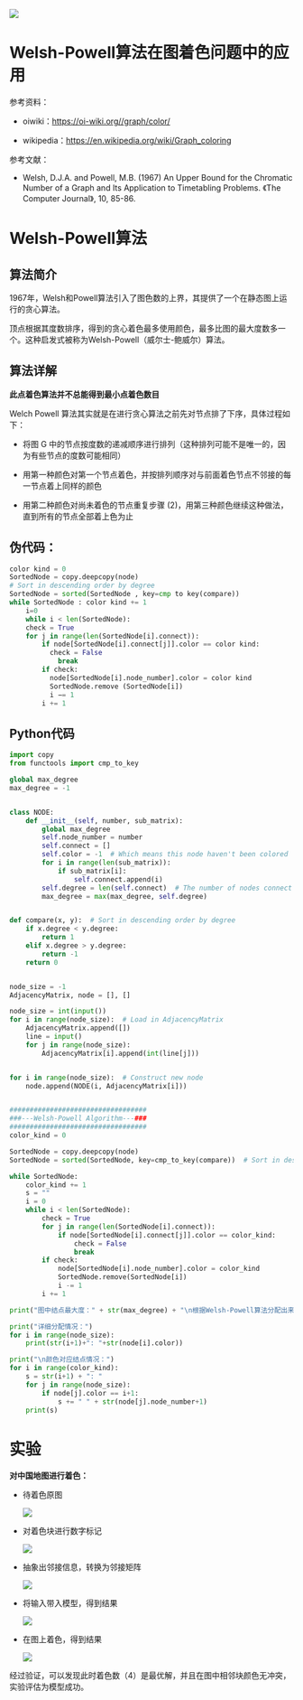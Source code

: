 ![](https://graphcoloring-1312128486.cos.ap-nanjing.myqcloud.com/Paper.jpg)

# Welsh-Powell算法在图着色问题中的应用

参考资料：

* oiwiki：https://oi-wiki.org//graph/color/

* wikipedia：https://en.wikipedia.org/wiki/Graph_coloring

参考文献：

* Welsh, D.J.A. and Powell, M.B. (1967) An Upper Bound for the Chromatic Number of a Graph and Its Application to Timetabling Problems. 《The Computer Journal》, 10, 85-86. 

<!--more-->

# Welsh-Powell算法

## 算法简介

1967年，Welsh和Powell算法引入了图色数的上界，其提供了一个在静态图上运行的贪心算法。

顶点根据其度数排序，得到的贪心着色最多使用颜色，最多比图的最大度数多一个。这种启发式被称为Welsh-Powell（威尔士-鲍威尔）算法。

## 算法详解

**此点着色算法并不总能得到最小点着色数目**

Welch Powell 算法其实就是在进行贪心算法之前先对节点排了下序，具体过程如下：

*  将图 G 中的节点按度数的递减顺序进行排列（这种排列可能不是唯一的，因为有些节点的度数可能相同）

*  用第一种颜色对第一个节点着色，并按排列顺序对与前面着色节点不邻接的每一节点着上同样的颜色

*  用第二种颜色对尚未着色的节点重复步骤 (2)，用第三种颜色继续这种做法，直到所有的节点全部着上色为止



## 伪代码：

```python
color kind = 0
SortedNode = copy.deepcopy(node)
# Sort in descending order by degree
SortedNode = sorted(SortedNode , key=cmp to key(compare))
while SortedNode : color kind += 1
	i=0
	while i < len(SortedNode):
    check = True
    for j in range(len(SortedNode[i].connect)):
        if node[SortedNode[i].connect[j]].color == color kind: 
          check = False
        	break
        if check:
          node[SortedNode[i].node_number].color = color kind 
          SortedNode.remove (SortedNode[i])
          i −= 1
        i += 1
```



## Python代码

```python
import copy
from functools import cmp_to_key

global max_degree
max_degree = -1


class NODE:
    def __init__(self, number, sub_matrix):
        global max_degree
        self.node_number = number
        self.connect = []
        self.color = -1  # Which means this node haven't been colored
        for i in range(len(sub_matrix)):
            if sub_matrix[i]:
                self.connect.append(i)
        self.degree = len(self.connect)  # The number of nodes connect to it
        max_degree = max(max_degree, self.degree)


def compare(x, y):  # Sort in descending order by degree
    if x.degree < y.degree:
        return 1
    elif x.degree > y.degree:
        return -1
    return 0


node_size = -1
AdjacencyMatrix, node = [], []

node_size = int(input())
for i in range(node_size):  # Load in AdjacencyMatrix
    AdjacencyMatrix.append([])
    line = input()
    for j in range(node_size):
        AdjacencyMatrix[i].append(int(line[j]))


for i in range(node_size):  # Construct new node
    node.append(NODE(i, AdjacencyMatrix[i]))


##################################
###---Welsh-Powell Algorithm---###
##################################
color_kind = 0

SortedNode = copy.deepcopy(node)
SortedNode = sorted(SortedNode, key=cmp_to_key(compare))  # Sort in descending order by degree

while SortedNode:
    color_kind += 1
    s = ""
    i = 0
    while i < len(SortedNode):
        check = True
        for j in range(len(SortedNode[i].connect)):
            if node[SortedNode[i].connect[j]].color == color_kind:
                check = False
                break
        if check:
            node[SortedNode[i].node_number].color = color_kind
            SortedNode.remove(SortedNode[i])
            i -= 1
        i += 1

print("图中结点最大度：" + str(max_degree) + "\n根据Welsh-Powell算法分配出来的最大颜色数量："+str(color_kind))

print("详细分配情况：")
for i in range(node_size):
    print(str(i+1)+": "+str(node[i].color))

print("\n颜色对应结点情况：")
for i in range(color_kind):
    s = str(i+1) + ": "
    for j in range(node_size):
        if node[j].color == i+1:
            s += " " + str(node[j].node_number+1)
    print(s)
```



# 实验

**对中国地图进行着色：**

* 待着色原图

  ![](https://graphcoloring-1312128486.cos.ap-nanjing.myqcloud.com/MapOfChina%20original.jpg)

* 对着色块进行数字标记

  ![](https://graphcoloring-1312128486.cos.ap-nanjing.myqcloud.com/MapOfChina%20numbered.jpg)

* 抽象出邻接信息，转换为邻接矩阵

  ![](https://graphcoloring-1312128486.cos.ap-nanjing.myqcloud.com/table1.jpg)

* 将输入带入模型，得到结果

  ![](https://graphcoloring-1312128486.cos.ap-nanjing.myqcloud.com/table2.jpg)

* 在图上着色，得到结果

  ![](https://graphcoloring-1312128486.cos.ap-nanjing.myqcloud.com/MapOfChina%20colored.jpg)



经过验证，可以发现此时着色数（4）是最优解，并且在图中相邻块颜色无冲突，实验评估为模型成功。

